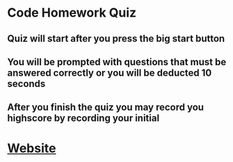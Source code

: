 # Code Homework Quiz
## Quiz will start after you press the big start button
## You will be prompted with questions that must be answered correctly or you will be deducted 10 seconds
## After you finish the quiz you may record you highscore by recording your initial
# [Website](https://8ilalo.github.io/code-homework-quiz/HighScores.html)
